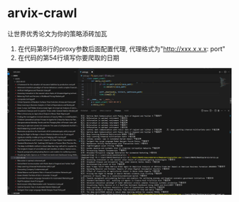 # arvix-crawl
让世界优秀论文为你的策略添砖加瓦

1. 在代码第8行的proxy参数后面配置代理, 代理格式为"http://xxx.x.x.x: port"
2. 在代码的第54行填写你要爬取的日期

![](/figure/效果.png)

